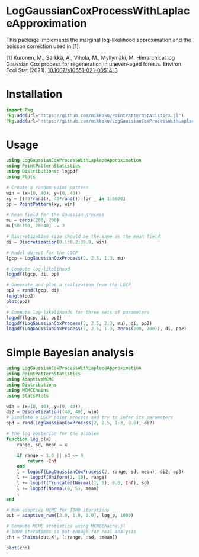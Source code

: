 # LogGaussianCoxProcessWithLaplaceApproximation

This package implements the marginal log-likelihood approximation and the poisson correction used in [1].

[1] Kuronen, M., Särkkä, A., Vihola, M., Myllymäki, M. Hierarchical log Gaussian Cox process for regeneration in uneven-aged forests. Environ Ecol Stat (2021). [10.1007/s10651-021-00514-3](https://doi.org/10.1007/s10651-021-00514-3)

# Installation

```julia
import Pkg
Pkg.add(url="https://github.com/mikkoku/PointPatternStatistics.jl")
Pkg.add(url="https://github.com/mikkoku/LogGaussianCoxProcessWithLaplaceApproximation.jl")
```

# Usage

```julia
using LogGaussianCoxProcessWithLaplaceApproximation
using PointPatternStatistics
using Distributions: logpdf
using Plots

# Create a random point pattern
win = (x=(0, 40), y=(0, 40))
xy = [(40*rand(), 40*rand()) for _ in 1:6000]
pp = PointPattern(xy, win)

# Mean field for the Gaussian process
mu = zeros(200, 200)
mu[50:150, 20:40] .= 3

# Discretization size should be the same as the mean field
di = Discretization(0.1:0.2:39.9, win)

# Model object for the LGCP
lgcp = LogGaussianCoxProcess(2, 2.5, 1.3, mu)

# Compute log-likelihood
logpdf(lgcp, di, pp)

# Generate and plot a realization from the LGCP
pp2 = rand(lgcp, di)
length(pp2)
plot(pp2)

# Compute log-likelihoods for three sets of parameters
logpdf(lgcp, di, pp2)
logpdf(LogGaussianCoxProcess(2, 2.5, 2.3, mu), di, pp2)
logpdf(LogGaussianCoxProcess(2, 2.5, 1.3, zeros(200, 200)), di, pp2)
```

# Simple Bayesian analysis
```julia
using LogGaussianCoxProcessWithLaplaceApproximation
using PointPatternStatistics
using AdaptiveMCMC
using Distributions
using MCMCChains
using StatsPlots

win = (x=(0, 40), y=(0, 40))
di2 = Discretization((40, 40), win)
# Simulate a LGCP point process and try to infer its parameters
pp3 = rand(LogGaussianCoxProcess(2, 2.5, 1.3, 0.6), di2)

# The log posterior for the problem
function log_p(x)
    range, sd, mean = x

    if range < 1.0 || sd <= 0
        return -Inf
    end
    l = logpdf(LogGaussianCoxProcess(2, range, sd, mean), di2, pp3)
    l += logpdf(Uniform(1, 10), range)
    l += logpdf(Truncated(Normal(1, 5), 0.0, Inf), sd)
    l += logpdf(Normal(0, 5), mean)
    l
end

# Run adaptive MCMC for 1000 iterations
out = adaptive_rwm([2.0, 1.0, 0.0], log_p, 1000)

# Compute MCMC statistics using MCMCChains.jl
# 1000 iterations is not enough for real analysis
chn = Chains(out.X', [:range, :sd, :mean])

plot(chn)
```
